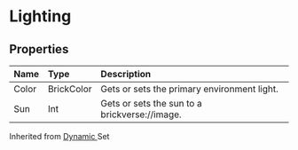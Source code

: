 # Lighting

## Properties

| Name | Type | Description |
| :--- | :--- | :--- |
| Color | BrickColor | Gets or sets the primary environment light. |
| Sun | Int | Gets or sets the sun to a brickverse://image. |

Inherited from [Dynamic ](https://docs.brickverse.co/bricklua-lua-references-manual/dymanic)Set

